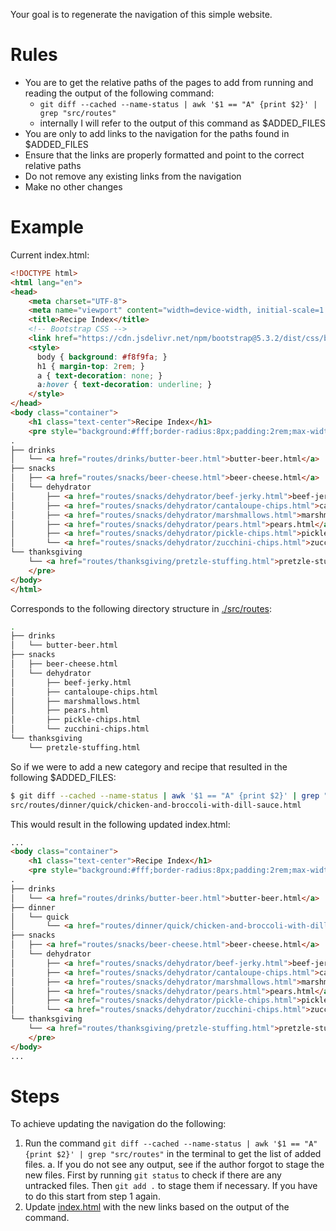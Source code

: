 Your goal is to regenerate the navigation of this simple website.

# Rules
- You are to get the relative paths of the pages to add from running and reading the output of the following command:
  - `git diff --cached --name-status | awk '$1 == "A" {print $2}' | grep "src/routes"`
  - internally I will refer to the output of this command as $ADDED_FILES
- You are only to add links to the navigation for the paths found in $ADDED_FILES
- Ensure that the links are properly formatted and point to the correct relative paths
- Do not remove any existing links from the navigation
- Make no other changes

# Example

Current index.html:
```html
<!DOCTYPE html>
<html lang="en">
<head>
    <meta charset="UTF-8">
    <meta name="viewport" content="width=device-width, initial-scale=1.0">
    <title>Recipe Index</title>
    <!-- Bootstrap CSS -->
    <link href="https://cdn.jsdelivr.net/npm/bootstrap@5.3.2/dist/css/bootstrap.min.css" rel="stylesheet">
    <style>
      body { background: #f8f9fa; }
      h1 { margin-top: 2rem; }
      a { text-decoration: none; }
      a:hover { text-decoration: underline; }
    </style>
</head>
<body class="container">
    <h1 class="text-center">Recipe Index</h1>
    <pre style="background:#fff;border-radius:8px;padding:2rem;max-width:700px;margin:2rem auto;font-size:1.1rem;">
.
├── drinks
│   └── <a href="routes/drinks/butter-beer.html">butter-beer.html</a>
├── snacks
│   ├── <a href="routes/snacks/beer-cheese.html">beer-cheese.html</a>
│   └── dehydrator
│       ├── <a href="routes/snacks/dehydrator/beef-jerky.html">beef-jerky.html</a>
│       ├── <a href="routes/snacks/dehydrator/cantaloupe-chips.html">cantaloupe-chips.html</a>
│       ├── <a href="routes/snacks/dehydrator/marshmallows.html">marshmallows.html</a>
│       ├── <a href="routes/snacks/dehydrator/pears.html">pears.html</a>
│       ├── <a href="routes/snacks/dehydrator/pickle-chips.html">pickle-chips.html</a>
│       └── <a href="routes/snacks/dehydrator/zucchini-chips.html">zucchini-chips.html</a>
└── thanksgiving
    └── <a href="routes/thanksgiving/pretzle-stuffing.html">pretzle-stuffing.html</a>
    </pre>
</body>
</html>
```

Corresponds to the following directory structure in [./src/routes](../../src/routes):
```bash
.
├── drinks
│   └── butter-beer.html
├── snacks
│   ├── beer-cheese.html
│   └── dehydrator
│       ├── beef-jerky.html
│       ├── cantaloupe-chips.html
│       ├── marshmallows.html
│       ├── pears.html
│       ├── pickle-chips.html
│       └── zucchini-chips.html
└── thanksgiving
    └── pretzle-stuffing.html
```

So if we were to add a new category and recipe that resulted in the following $ADDED_FILES:
```bash
$ git diff --cached --name-status | awk '$1 == "A" {print $2}' | grep "src/routes"
src/routes/dinner/quick/chicken-and-broccoli-with-dill-sauce.html
```

This would result in the following updated index.html:
```html
...
<body class="container">
    <h1 class="text-center">Recipe Index</h1>
    <pre style="background:#fff;border-radius:8px;padding:2rem;max-width:700px;margin:2rem auto;font-size:1.1rem;">
.
├── drinks
│   └── <a href="routes/drinks/butter-beer.html">butter-beer.html</a>
├── dinner
│   └── quick
│       └── <a href="routes/dinner/quick/chicken-and-broccoli-with-dill-sauce.html">chicken-and-broccoli-with-dill-sauce.html</a>
├── snacks
│   ├── <a href="routes/snacks/beer-cheese.html">beer-cheese.html</a>
│   └── dehydrator
│       ├── <a href="routes/snacks/dehydrator/beef-jerky.html">beef-jerky.html</a>
│       ├── <a href="routes/snacks/dehydrator/cantaloupe-chips.html">cantaloupe-chips.html</a>
│       ├── <a href="routes/snacks/dehydrator/marshmallows.html">marshmallows.html</a>
│       ├── <a href="routes/snacks/dehydrator/pears.html">pears.html</a>
│       ├── <a href="routes/snacks/dehydrator/pickle-chips.html">pickle-chips.html</a>
│       └── <a href="routes/snacks/dehydrator/zucchini-chips.html">zucchini-chips.html</a>
└── thanksgiving
    └── <a href="routes/thanksgiving/pretzle-stuffing.html">pretzle-stuffing.html</a>
    </pre>
</body>
...
```

# Steps
To achieve updating the navigation do the following:
1. Run the command `git diff --cached --name-status | awk '$1 == "A" {print $2}' | grep "src/routes"` in the terminal to get the list of added files.
  a. If you do not see any output, see if the author forgot to stage the new files. First by running `git status` to check if there are any untracked files. Then `git add .` to stage them if necessary. If you have to do this start from step 1 again.
2. Update [index.html](../../src/routes/index.html) with the new links based on the output of the command.
